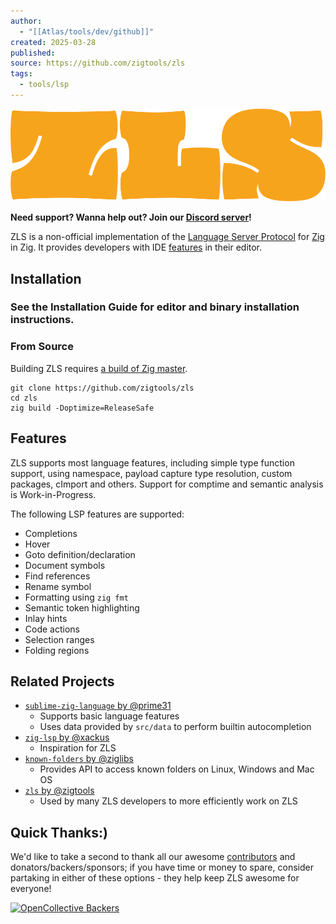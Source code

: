 ```yaml
---
author:
  - "[[Atlas/tools/dev/github]]"
created: 2025-03-28
published:
source: https://github.com/zigtools/zls
tags:
  - tools/lsp
---
```

[![ZLS Logo](https://raw.githubusercontent.com/zigtools/zls/master/.github/assets/zls-opt.svg)](https://raw.githubusercontent.com/zigtools/zls/master/.github/assets/zls-opt.svg)

**Need support? Wanna help out? Join our [Discord server](https://discord.gg/5m5U3qpUhk)!**

ZLS is a non-official implementation of the [Language Server Protocol](https://microsoft.github.io/language-server-protocol/) for [Zig](https://ziglang.org/) in Zig. It provides developers with IDE [features](https://github.com/zigtools/#features) in their editor.

## Installation

### See the Installation Guide for editor and binary installation instructions.

### From Source

Building ZLS requires [a build of Zig master](https://ziglang.org/download/).

```
git clone https://github.com/zigtools/zls
cd zls
zig build -Doptimize=ReleaseSafe
```

## Features

ZLS supports most language features, including simple type function support, using namespace, payload capture type resolution, custom packages, cImport and others. Support for comptime and semantic analysis is Work-in-Progress.

The following LSP features are supported:

- Completions
- Hover
- Goto definition/declaration
- Document symbols
- Find references
- Rename symbol
- Formatting using `zig fmt`
- Semantic token highlighting
- Inlay hints
- Code actions
- Selection ranges
- Folding regions

## Related Projects

- [`sublime-zig-language` by @prime31](https://github.com/prime31/sublime-zig-language)
	- Supports basic language features
	- Uses data provided by `src/data` to perform builtin autocompletion
- [`zig-lsp` by @xackus](https://github.com/xackus/zig-lsp)
	- Inspiration for ZLS
- [`known-folders` by @ziglibs](https://github.com/ziglibs/known-folders)
	- Provides API to access known folders on Linux, Windows and Mac OS
- [`zls` by @zigtools](https://github.com/zigtools/zls)
	- Used by many ZLS developers to more efficiently work on ZLS

## Quick Thanks:)

We'd like to take a second to thank all our awesome [contributors](https://github.com/zigtools/zls/graphs/contributors) and donators/backers/sponsors; if you have time or money to spare, consider partaking in either of these options - they help keep ZLS awesome for everyone!

[![OpenCollective Backers](https://camo.githubusercontent.com/fc30078fdc0a38210710169f58a6a501c0a4c51876f573822c7cca68990b738b/68747470733a2f2f6f70656e636f6c6c6563746976652e636f6d2f7a6967746f6f6c732f6261636b6572732e7376673f77696474683d383930266c696d69743d31303030)](https://opencollective.com/zigtools#category-CONTRIBUTE)